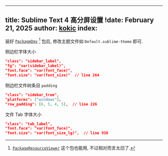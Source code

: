 
---
title: Sublime Text 4 高分屏设置
!date: February 21, 2025
author: [kokic](/kokic.md)
index: [](./index.md)
---

装好 [`PackageDev`](https://github.com/SublimeText/PackageDev) [^package-resource-viewer] 包后, 修改主题文件如 `Default.sublime-theme` 即可. 

侧边栏字体大小

```json
"class": "sidebar_label",
"fg": "var(sidebar_label)",
"font.face": "var(font_face)",
"font.size": "var(font_size)"  // line 264
```

侧边栏文件树条目 `padding` 

```json
"class": "sidebar_tree",
"platforms": ["windows"],
"row_padding": [6, 5, 4, 5],  // line 226
```

文件 Tab 字体大小

```json
"class": "tab_label",
"font.face": "var(font_face)",
"font.size": "var(font_size_lg)",  // line 938
```

[^package-resource-viewer]: [`PackageResourceViewer`](https://packagecontrol.io/packages/PackageResourceViewer) 这个包也能用, 不过相对而言太旧了. 
